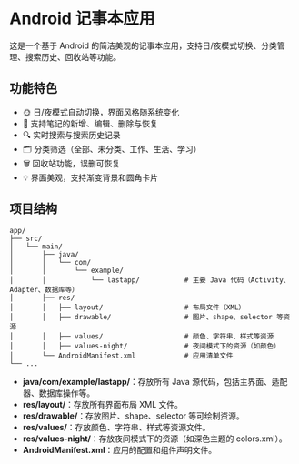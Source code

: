 # Android 记事本应用

这是一个基于 Android 的简洁美观的记事本应用，支持日/夜模式切换、分类管理、搜索历史、回收站等功能。

## 功能特色

- 🌞 日/夜模式自动切换，界面风格随系统变化
- 📝 支持笔记的新增、编辑、删除与恢复
- 🔍 实时搜索与搜索历史记录
- 🗂️ 分类筛选（全部、未分类、工作、生活、学习）
- 🗑️ 回收站功能，误删可恢复
- 💡 界面美观，支持渐变背景和圆角卡片

## 项目结构
```
app/
├── src/
│   └── main/
│       ├── java/
│       │   └── com/
│       │       └── example/
│       │           └── lastapp/           # 主要 Java 代码（Activity、Adapter、数据库等）
│       ├── res/
│       │   ├── layout/                    # 布局文件（XML）
│       │   ├── drawable/                  # 图片、shape、selector 等资源
│       │   ├── values/                    # 颜色、字符串、样式等资源
│       │   ├── values-night/              # 夜间模式下的资源（如颜色）
│       └── AndroidManifest.xml            # 应用清单文件
└── ...
```


- **java/com/example/lastapp/**：存放所有 Java 源代码，包括主界面、适配器、数据库操作等。
- **res/layout/**：存放所有界面布局 XML 文件。
- **res/drawable/**：存放图片、shape、selector 等可绘制资源。
- **res/values/**：存放颜色、字符串、样式等资源文件。
- **res/values-night/**：存放夜间模式下的资源（如深色主题的 colors.xml）。
- **AndroidManifest.xml**：应用的配置和组件声明文件。

